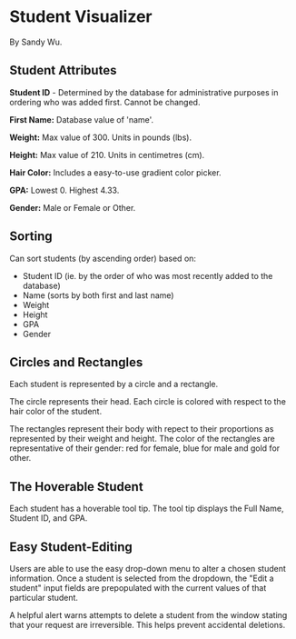 # Student Visualizer

By Sandy Wu.


## Student Attributes

**Student ID** - Determined by the database for administrative purposes in ordering who was added first. Cannot be changed.

**First Name:** Database value of 'name'.

**Weight:** Max value of 300. Units in pounds (lbs).

**Height:** Max value of 210. Units in centimetres (cm).

**Hair Color:** Includes a easy-to-use gradient color picker.

**GPA:** Lowest 0. Highest 4.33.

**Gender:** Male or Female or Other.


## Sorting

Can sort students (by ascending order) based on:
- Student ID (ie. by the order of who was most recently added to the database)
- Name (sorts by both first and last name)
- Weight
- Height
- GPA
- Gender


## Circles and Rectangles

Each student is represented by a circle and a rectangle.

The circle represents their head. Each circle is colored with respect to the hair color of the student.

The rectangles represent their body with repect to their proportions as represented by their weight and height. The color of the rectangles are representative of their gender: red for female, blue for male and gold for other.


## The Hoverable Student

Each student has a hoverable tool tip.
The tool tip displays the Full Name, Student ID, and GPA.


## Easy Student-Editing

Users are able to use the easy drop-down menu to alter a chosen student information. Once a student is selected from the dropdown, the "Edit a student" input fields are prepopulated with the current values of that particular student.

A helpful alert warns attempts to delete a student from the window stating that your request are irreversible. This helps prevent accidental deletions. 

